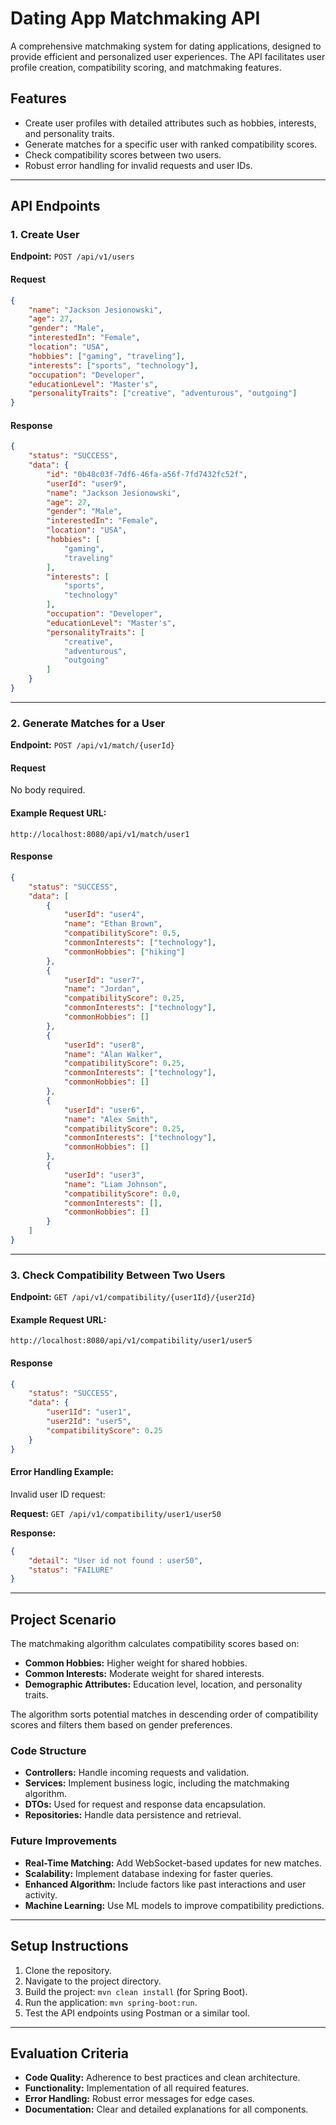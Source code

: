 # Dating App Matchmaking API

A comprehensive matchmaking system for dating applications, designed to provide efficient and personalized user experiences. The API facilitates user profile creation, compatibility scoring, and matchmaking features.

## Features
- Create user profiles with detailed attributes such as hobbies, interests, and personality traits.
- Generate matches for a specific user with ranked compatibility scores.
- Check compatibility scores between two users.
- Robust error handling for invalid requests and user IDs.

---

## API Endpoints

### 1. Create User
**Endpoint:** `POST /api/v1/users`

#### Request
```json
{
    "name": "Jackson Jesionowski",
    "age": 27,
    "gender": "Male",
    "interestedIn": "Female",
    "location": "USA",
    "hobbies": ["gaming", "traveling"],
    "interests": ["sports", "technology"],
    "occupation": "Developer",
    "educationLevel": "Master's",
    "personalityTraits": ["creative", "adventurous", "outgoing"]
}
```

#### Response
```json
{
    "status": "SUCCESS",
    "data": {
        "id": "0b48c03f-7df6-46fa-a56f-7fd7432fc52f",
        "userId": "user9",
        "name": "Jackson Jesionowski",
        "age": 27,
        "gender": "Male",
        "interestedIn": "Female",
        "location": "USA",
        "hobbies": [
            "gaming",
            "traveling"
        ],
        "interests": [
            "sports",
            "technology"
        ],
        "occupation": "Developer",
        "educationLevel": "Master's",
        "personalityTraits": [
            "creative",
            "adventurous",
            "outgoing"
        ]
    }
}
```

---

### 2. Generate Matches for a User
**Endpoint:** `POST /api/v1/match/{userId}`

#### Request
No body required.

#### Example Request URL:
`http://localhost:8080/api/v1/match/user1`

#### Response
```json
{
    "status": "SUCCESS",
    "data": [
        {
            "userId": "user4",
            "name": "Ethan Brown",
            "compatibilityScore": 0.5,
            "commonInterests": ["technology"],
            "commonHobbies": ["hiking"]
        },
        {
            "userId": "user7",
            "name": "Jordan",
            "compatibilityScore": 0.25,
            "commonInterests": ["technology"],
            "commonHobbies": []
        },
        {
            "userId": "user8",
            "name": "Alan Walker",
            "compatibilityScore": 0.25,
            "commonInterests": ["technology"],
            "commonHobbies": []
        },
        {
            "userId": "user6",
            "name": "Alex Smith",
            "compatibilityScore": 0.25,
            "commonInterests": ["technology"],
            "commonHobbies": []
        },
        {
            "userId": "user3",
            "name": "Liam Johnson",
            "compatibilityScore": 0.0,
            "commonInterests": [],
            "commonHobbies": []
        }
    ]
}
```

---

### 3. Check Compatibility Between Two Users
**Endpoint:** `GET /api/v1/compatibility/{user1Id}/{user2Id}`

#### Example Request URL:
`http://localhost:8080/api/v1/compatibility/user1/user5`

#### Response
```json
{
    "status": "SUCCESS",
    "data": {
        "user1Id": "user1",
        "user2Id": "user5",
        "compatibilityScore": 0.25
    }
}
```

#### Error Handling Example:
Invalid user ID request:

**Request:** `GET /api/v1/compatibility/user1/user50`

**Response:**
```json
{
    "detail": "User id not found : user50",
    "status": "FAILURE"
}
```

---

## Project Scenario
The matchmaking algorithm calculates compatibility scores based on:
- **Common Hobbies:** Higher weight for shared hobbies.
- **Common Interests:** Moderate weight for shared interests.
- **Demographic Attributes:** Education level, location, and personality traits.

The algorithm sorts potential matches in descending order of compatibility scores and filters them based on gender preferences.

### Code Structure
- **Controllers:** Handle incoming requests and validation.
- **Services:** Implement business logic, including the matchmaking algorithm.
- **DTOs:** Used for request and response data encapsulation.
- **Repositories:** Handle data persistence and retrieval.

### Future Improvements
- **Real-Time Matching:** Add WebSocket-based updates for new matches.
- **Scalability:** Implement database indexing for faster queries.
- **Enhanced Algorithm:** Include factors like past interactions and user activity.
- **Machine Learning:** Use ML models to improve compatibility predictions.

---

## Setup Instructions
1. Clone the repository.
2. Navigate to the project directory.
3. Build the project: `mvn clean install` (for Spring Boot).
4. Run the application: `mvn spring-boot:run`.
5. Test the API endpoints using Postman or a similar tool.

---

## Evaluation Criteria
- **Code Quality:** Adherence to best practices and clean architecture.
- **Functionality:** Implementation of all required features.
- **Error Handling:** Robust error messages for edge cases.
- **Documentation:** Clear and detailed explanations for all components.

